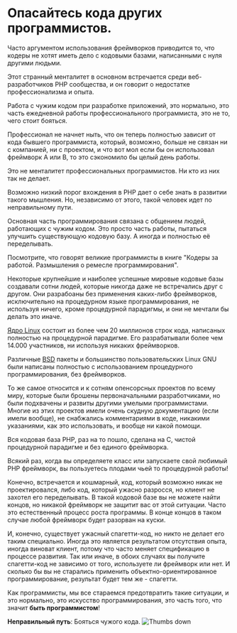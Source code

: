 # Опасайтесь кода других программистов. #

Часто аргументом использования фреймворков приводится то, что кодеры не хотят иметь дело с кодовыми базами, написанными с нуля другими людьми.

Этот странный менталитет в основном встречается среди веб-разработчиков PHP сообщества, и он говорит о недостатке профессионализма и опыта. 

Работа с чужим кодом при разработке приложений, это нормально, это часть ежедневной работы профессионального программиста, это не то, чего стоит бояться.

Профессионал не начнет ныть, что он теперь полностью зависит от кода бывшего программиста, который, возможно, больше не связан ни с компанией, ни с проектом, и что вот мол если бы он использовал фреймворк A или B, то это сэкономило бы целый день работы.

Это не менталитет профессиональных программистов. Ни кто из них так не делает.

Возможно низкий порог вхождения в PHP дает о себе знать в развитии такого мышления. Но, независимо от этого, такой человек идет по неправильному пути.

Основная часть программирования связана с общением людей, работающих с чужим кодом. Это просто часть работы, пытаться улучшить существующую кодовую базу. А иногда и полностью её переделывать.

Посмотрите, что говорят великие программисты в книге "Кодеры за работой. Размышления о ремесле программирования".

Некоторые крупнейшие и наиболее успешные мировые кодовые базы создавали сотни людей, которые никогда даже не встречались друг с другом. Они разрабоаны без применения каких-либо фреймворков, исключительно на процедурном языке программирования, не используя ничего, кроме процедурной парадигмы, и они не мечтали бы делать это иначе.

[Ядро Linux](https://www.kernel.org/) состоит из более чем 20 миллионов строк кода, написаных полностью на процедурной парадигме. Его разрабатывали более чем 14.000 участников, ни используя никаких фреймворков. 

Различные [BSD](https://en.wikipedia.org/wiki/Berkeley_Software_Distribution) пакеты и большинство пользовательских Linux GNU были написаны полностью с использованием процедурного программирования, без фреймворков.

То же самое относится и к сотням опенсорсных проектов по всему миру, которые были брошены первоначальными разработчиками, но были подхвачены и развиты другими умелыми программистами. Многие из этих проектов имели очень скудную документацию (если имели вообще), не снабжались комментариями в коде, никакими указаниями, как это использовать, и вообще ни какой помощи.

Вся кодовая база PHP, раз на то пошло, сделана на C, чистой процедурной парадигме и без единого фреймворка.

Всякий раз, когда вы определяете класс или запускаете свой любимый PHP фреймворк, вы пользуетесь плодами чьей то процедурной работы!

Конечно, встречается и кошмарный, код, который возможно никак не проектировался, либо код, который ужасно разросся, но клиент не захотел его переделывать. В такой кодовой базе вы не можете найти концов, но никакой фреймворк не защитит вас от этой ситуации. Часто это естественный процесс роста программы. В конце концов в таком случае любой фреймворк будет разорван на куски.

И, конечно, существует ужасный спагетти-код, но никто не делает его таким специально. Иногда это является результатом отсутствия опыта, иногда виноват клиент, потому что часто меняет спецификацию в процессе развития. Так или иначе, в обоих случаях вы получите спагетти-код не зависимо от того, используете ли фреймворк или нет. И сколько бы вы не старались применить объектно-ориентированное программирование, результат будет тем же - спагетти.

Как программисты, мы все стараемся предотвратить такие ситуации, и это нормально, это искусство программирования, это часть того, что значит **быть программистом**!

**Неправильный путь**: Бояться чужого кода. ![Thumbs down](/img/thumbs-down.png)

